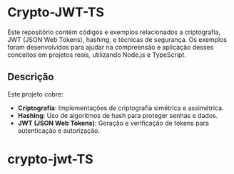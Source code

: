 # Crypto-JWT-TS

Este repositório contém códigos e exemplos relacionados a criptografia, JWT (JSON Web Tokens), hashing, e técnicas de segurança. Os exemplos foram desenvolvidos para ajudar na compreensão e aplicação desses conceitos em projetos reais, utilizando Node.js e TypeScript.

## Descrição

Este projeto cobre:

- **Criptografia**: Implementações de criptografia simétrica e assimétrica.
- **Hashing**: Uso de algoritmos de hash para proteger senhas e dados.
- **JWT (JSON Web Tokens)**: Geração e verificação de tokens para autenticação e autorização.

# crypto-jwt-TS
